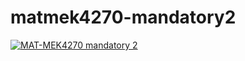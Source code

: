 # matmek4270-mandatory2

[![MAT-MEK4270 mandatory 2](https://github.com/GauteJ1/MAT-MEK-mandatory2/actions/workflows/main.yml/badge.svg)](https://github.com/GauteJ1/MAT-MEK-mandatory2/actions/workflows/main.yml)
